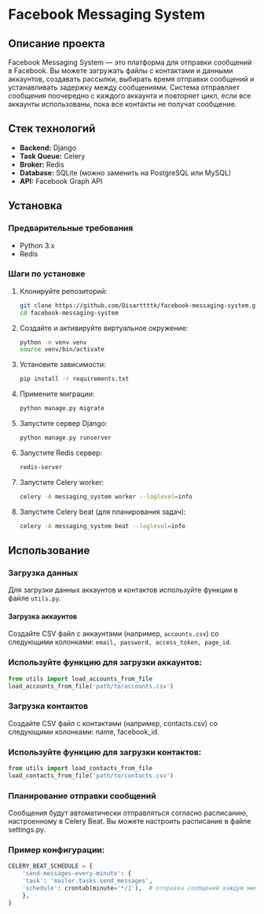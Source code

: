 # Facebook Messaging System

## Описание проекта

Facebook Messaging System — это платформа для отправки сообщений в Facebook. Вы можете загружать файлы с контактами и данными аккаунтов, создавать рассылки, выбирать время отправки сообщений и устанавливать задержку между сообщениями. Система отправляет сообщения поочередно с каждого аккаунта и повторяет цикл, если все аккаунты использованы, пока все контакты не получат сообщение.

## Стек технологий

- **Backend:** Django
- **Task Queue:** Celery
- **Broker:** Redis
- **Database:** SQLite (можно заменить на PostgreSQL или MySQL)
- **API:** Facebook Graph API

## Установка

### Предварительные требования

- Python 3.x
- Redis

### Шаги по установке

1. Клонируйте репозиторий:

    ```bash
    git clone https://github.com/Disarttttk/facebook-messaging-system.git
    cd facebook-messaging-system
    ```

2. Создайте и активируйте виртуальное окружение:

    ```bash
    python -m venv venv
    source venv/bin/activate
    ```

3. Установите зависимости:

    ```bash
    pip install -r requirements.txt
    ```

4. Примените миграции:

    ```bash
    python manage.py migrate
    ```

5. Запустите сервер Django:

    ```bash
    python manage.py runserver
    ```

6. Запустите Redis сервер:

    ```bash
    redis-server
    ```

7. Запустите Celery worker:

    ```bash
    celery -A messaging_system worker --loglevel=info
    ```

8. Запустите Celery beat (для планирования задач):

    ```bash
    celery -A messaging_system beat --loglevel=info
    ```

## Использование

### Загрузка данных

Для загрузки данных аккаунтов и контактов используйте функции в файле `utils.py`.

#### Загрузка аккаунтов

Создайте CSV файл с аккаунтами (например, `accounts.csv`) со следующими колонками: `email, password, access_token, page_id`.

### Используйте функцию для загрузки аккаунтов:

```python
from utils import load_accounts_from_file
load_accounts_from_file('path/to/accounts.csv')
```

### Загрузка контактов

Создайте CSV файл с контактами (например, contacts.csv) со следующими колонками: name, facebook_id.

### Используйте функцию для загрузки контактов:

```python
from utils import load_contacts_from_file
load_contacts_from_file('path/to/contacts.csv')
```

### Планирование отправки сообщений

Сообщения будут автоматически отправляться согласно расписанию, настроенному в Celery Beat. Вы можете настроить расписание в файле settings.py.

### Пример конфигурации:

```python
CELERY_BEAT_SCHEDULE = {
    'send-messages-every-minute': {
    'task': 'mailer.tasks.send_messages',
    'schedule': crontab(minute='*/1'),  # отправка сообщений каждую минуту
    },
}
```

